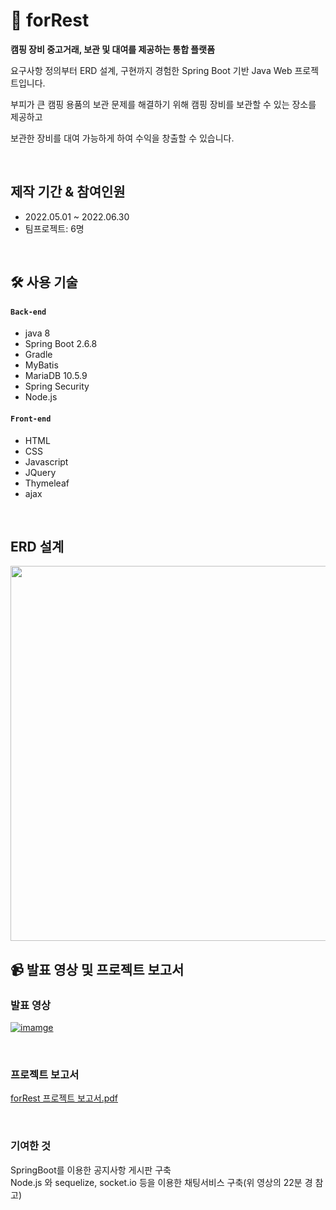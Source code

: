 # :evergreen_tree: forRest

**캠핑 장비 중고거래, 보관 및 대여를 제공하는 통합 플랫폼**

요구사항 정의부터 ERD 설계, 구현까지 경험한 Spring Boot 기반 Java Web 프로젝트입니다.
<br>

부피가 큰 캠핑 용품의 보관 문제를 해결하기 위해 캠핑 장비를 보관할 수 있는 장소를 제공하고

보관한 장비를 대여 가능하게 하여 수익을 창출할 수 있습니다.

<br>

## 제작 기간 & 참여인원

* 2022.05.01 ~ 2022.06.30
* 팀프로젝트: 6명

<br>

## 🛠 사용 기술

#### `Back-end`

* java 8
* Spring Boot 2.6.8
* Gradle
* MyBatis
* MariaDB 10.5.9
* Spring Security
* Node.js

#### `Front-end`

* HTML
* CSS
* Javascript
* JQuery
* Thymeleaf
* ajax

<br>

## ERD 설계

<img src="https://user-images.githubusercontent.com/83762364/189522608-b4397e0b-9c58-4e04-9949-2692a4df8439.png" width="900" height="600"/>
 

## 📹 발표 영상 및 프로젝트 보고서

### 발표 영상

[![imamge](https://user-images.githubusercontent.com/83762364/188839247-4079e5b1-3979-47b8-ae37-753f1cd64937.png)](https://youtu.be/24TOhOPyFDk?t=470) 

<br>

### 프로젝트 보고서 

[forRest 프로젝트 보고서.pdf](https://drive.google.com/file/d/1lcodOBAqL4omjVfrSmB6bWeIqKXgnOyb/view?usp=sharing)

<br>

### 기여한 것

SpringBoot를 이용한 공지사항 게시판 구축
<br>
Node.js 와 sequelize, socket.io 등을 이용한 채팅서비스 구축(위 영상의 22분 경 참고)




